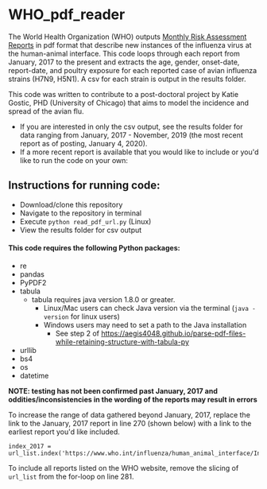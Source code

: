 # WHO_pdf_reader

The World Health Organization (WHO) outputs [Monthly Risk Assessment Reports](https://www.who.int/influenza/human_animal_interface/HAI_Risk_Assessment/en/) in pdf format that describe new instances of the influenza virus at the human-animal interface. This code loops through each report from January, 2017 to the present and extracts the age, gender, onset-date, report-date, and poultry exposure for each reported case of avian influenza strains (H7N9, H5N1). A csv for each strain is output in the results folder. 

This code was written to contribute to a post-doctoral project by Katie Gostic, PHD (University of Chicago) that aims to model the incidence and spread of the avian flu.

- If you are interested in only the csv output, see the results folder for data ranging from January, 2017 - November, 2019 (the most recent report as of posting, January 4, 2020).
- If a more recent report is available that you would like to include or you'd like to run the code on your own:

## Instructions for running code:
- Download/clone this repository
- Navigate to the repository in terminal
- Execute `python read_pdf_url.py` (Linux)
- View the results folder for csv output

#### This code requires the following Python packages:
- re
- pandas
- PyPDF2
- tabula
  - tabula requires java version 1.8.0 or greater. 
    - Linux/Mac users can check Java version via the terminal (`java -version` for linux users)
    - Windows users may need to set a path to the Java installation
      - See step 2 of https://aegis4048.github.io/parse-pdf-files-while-retaining-structure-with-tabula-py
- urllib
- bs4
- os
- datetime


**NOTE: testing has not been confirmed past January, 2017 and oddities/inconsistencies in the wording of the reports may result in errors**

To increase the range of data gathered beyond January, 2017, replace the link to the January, 2017 report in line 270 (shown below) with a link to the earliest report you'd like included. 
```
index_2017 = url_list.index('https://www.who.int/influenza/human_animal_interface/Influenza_Summary_IRA_HA_interface_01_16_2017_FINAL.pdf')+1
```
To include all reports listed on the WHO website, remove the slicing of `url_list` from the for-loop on line 281.



